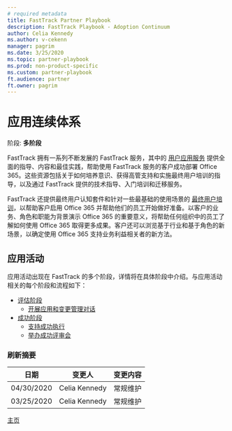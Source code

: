 ```yaml
---
# required metadata  
title: FastTrack Partner Playbook
description: FastTrack Playbook - Adoption Continuum 
author: Celia Kennedy
ms.author: v-cekenn
manager: pagrim
ms.date: 3/25/2020  
ms.topic: partner-playbook  
ms.prod: non-product-specific  
ms.custom: partner-playbook  
ft.audience: partner
ft.owner: pagrim
---
```


# 应用连续体系

阶段: **多阶段**

FastTrack 拥有一系列不断发展的 FastTrack 服务，其中的 [用户应用服务](https://youtu.be/0WEr20MycO4) 提供全面的指导、内容和最佳实践，帮助使用 FastTrack 服务的客户成功部署 Office 365。这些资源包括关于如何培养意识、获得高管支持和实施最终用户培训的指导，以及通过 FastTrack 提供的技术指导、入门培训和迁移服务。

FastTrack 还提供最终用户认知套件和针对一些最基础的使用场景的 [最终用户培训](http://aka.ms/officetraining)，以帮助客户启用 Office 365 并帮助他们的员工开始做好准备。以客户的业务、角色和职能为背景演示 Office 365 的重要意义，将帮助任何组织中的员工了解如何使用 Office 365 取得更多成果。客户还可以浏览基于行业和基于角色的新场景，以确定使用 Office 365 支持业务利益相关者的新方法。

## 应用活动

应用活动出现在 FastTrack 的多个阶段，详情将在具体阶段中介绍。与应用活动相关的每个阶段和流程如下：

-  [评估阶段](phase-assess-sc.md)
    - [开展应用和变更管理对话](assess-conduct-adoption-and-change-management-conversation-partner-sc.md)
- [成功阶段](phase-success-sc.md)
    - [支持成功执行](success-support-success-execution-partner-sc.md)
    - [举办成功评审会](success-conduct-success-review-partner-sc.md)

### 刷新摘要

|日期|变更人|变更内容|
|---------|---------------|----------------------------|
|04/30/2020| Celia Kennedy|  常规维护|
|03/25/2020| Celia Kennedy|  常规维护|

[主页](http://partner-docs.microsoft.com)